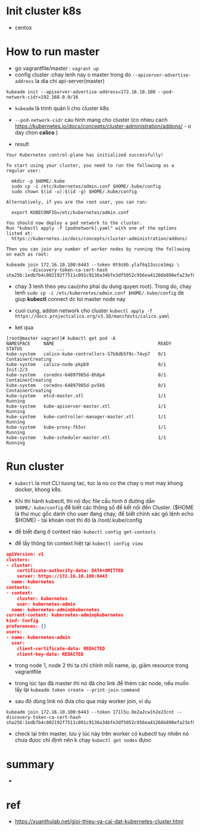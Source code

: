 # Init cluster k8s 
- centos 

# How to run master

- go vagrantfile/master : ```vagrant up```
- config cluster :chay lenh nay o master trong do ```--apiserver-advertise-address``` la dia chi api-server(master) 
```
kubeadm init --apiserver-advertise-address=172.16.10.100 --pod-network-cidr=192.168.0.0/16
```

- ```kubeadm``` là trình quản lí cho cluster k8s

- ```--pod-network-cidr``` cau hinh mang cho cluster (co nhieu cach https://kubernetes.io/docs/concepts/cluster-administration/addons/ - o day chon **calico** )

- result

```
Your Kubernetes control-plane has initialized successfully!

To start using your cluster, you need to run the following as a regular user:

  mkdir -p $HOME/.kube
  sudo cp -i /etc/kubernetes/admin.conf $HOME/.kube/config
  sudo chown $(id -u):$(id -g) $HOME/.kube/config

Alternatively, if you are the root user, you can run:

  export KUBECONFIG=/etc/kubernetes/admin.conf

You should now deploy a pod network to the cluster.
Run "kubectl apply -f [podnetwork].yaml" with one of the options listed at:
  https://kubernetes.io/docs/concepts/cluster-administration/addons/

Then you can join any number of worker nodes by running the following on each as root:

kubeadm join 172.16.10.100:6443 --token 0t9z6b.ylaf6q13ucce1mqi \
        --discovery-token-ca-cert-hash sha256:1edb7b4c802192f7511c091c9136a34bfe3df5052c956ea41266b898efa23ef8
```

- chay 3 lenh theo yeu cau(nho phai du dung quyen root). Trong do, chay lenh ```sudo cp -i /etc/kubernetes/admin.conf $HOME/.kube/config```  de giup **kubectl** connect dc toi master node nay 

- cuoi cung, addon network cho cluster ```kubectl apply -f https://docs.projectcalico.org/v3.10/manifests/calico.yaml```

- ket qua 

```
[root@master vagrant]# kubectl get pod -A
NAMESPACE     NAME                                       READY   STATUS             ... 
kube-system   calico-kube-controllers-57b8db5f9c-74vp7   0/1     ContainerCreating   
kube-system   calico-node-pkpb9                          0/1     Init:2/3            
kube-system   coredns-64897985d-8h8p4                    0/1     ContainerCreating  
kube-system   coredns-64897985d-pv5k6                    0/1     ContainerCreating   
kube-system   etcd-master.xtl                            1/1     Running            
kube-system   kube-apiserver-master.xtl                  1/1     Running             
kube-system   kube-controller-manager-master.xtl         1/1     Running            
kube-system   kube-proxy-fk5xr                           1/1     Running            
kube-system   kube-scheduler-master.xtl                  1/1     Running             
```

# Run cluster

- ```kubectl``` la mot CLI tuong tac, tuc la no co the chay o mot may khong docker, khong k8s. 

- Khi thi hành kubectl, thì nó đọc file cấu hình ở đường dẫn ```$HOME/.kube/config``` để biết các thông số để kết nối đến Cluster. ($HOME là thư mục gốc dành cho user đang chạy, để biết chính xác gõ lệnh echo $HOME) - tài khoản root thì đó là /root/.kube/config

- để biết đang ở context nào :```kubectl config get-contexts``` 

- để lấy thông tin context hiệt tại ```kubectl config view``` 

```json
apiVersion: v1
clusters:
- cluster:
    certificate-authority-data: DATA+OMITTED
    server: https://172.16.10.100:6443
  name: kubernetes
contexts:
- context:
    cluster: kubernetes
    user: kubernetes-admin
  name: kubernetes-admin@kubernetes
current-context: kubernetes-admin@kubernetes
kind: Config
preferences: {}
users:
- name: kubernetes-admin
  user:
    client-certificate-data: REDACTED
    client-key-data: REDACTED
```

- trong node 1, node 2 thì ta chỉ chỉnh mỗi name, ip, giảm resource trong vagrantfile 

- trong lúc tạo đã master thì nó đã cho link để thêm các node, nếu muốn lấy lại ```kubeadm token create --print-join-command```

- sau đó dùng link nó đưa cho qua máy worker join, ví dụ 
```
kubeadm join 172.16.10.100:6443 --token 171l5u.8e2a2cw1h2e23cnt --discovery-token-ca-cert-hash sha256:1edb7b4c802192f7511c091c9136a34bfe3df5052c956ea41266b898efa23ef8 
```

- check lại trên master, lưu ý lúc này trên worker có kubectl tuy nhiên nó chưa đựoc chỉ định nên k chạy ```kubectl get nodes``` đựoc 

# summary 

- 

# ref 

- https://xuanthulab.net/gioi-thieu-va-cai-dat-kubernetes-cluster.html